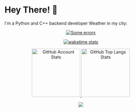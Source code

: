 # Hey There! 👋
I'm a Python and C++ backend developer
Weather in my city: <br/>
<p align="center">
   <a href="https://github.com/Andcool-Systems/weather-widget-api">
   <img 
      src="https://weather.andcool.ru/api?place=pskov&timezone=gmt3&language=en"
      alt="Some errors"
      /img>
   </a>
</p>

<p align="center">
   <a href="https://wakatime.com/@AndcoolSystems">
   <img 
      src="https://wakatime.com/badge/user/391a38bf-e366-4a08-8107-7e6a23ad440a.svg"
      alt="wakatime stats"
      /img>
   </a>
</p>

<p align="center">
   <a href="#">
   <img 
      src="https://github-readme-stats.vercel.app/api?username=Andcool-Systems&show_icons=true&border_color=30363d&bg_color=0d1117&text_color=eef2ff&title_color=818cf8&count_private=true&border_radius=4" 
      alt="GitHub Account Stats"
      height="160"
      /img>
   </a>
   <a href="#">
   <img 
      src="https://github-readme-stats.vercel.app/api/top-langs/?username=Andcool-Systems&layout=compact&border_color=30363d&bg_color=0d1117&text_color=eef2ff&title_color=818cf8&border_radius=4&count_private=true"
      alt="GitHub Top Langs Stats"
      height="160"
      /img>
   </a>
</p>
<p align="center">
  <a href="https://skillicons.dev">
    <img src="https://skillicons.dev/icons?i=py,cpp,c,processing,visualstudio,vscode,fastapi,figma,firebase,cloudflare,html,css,js,ts,nodejs,react,prisma,linux,discord,stackoverflow,bots,git,github,arduino,raspberrypi,bash,ai,ps,postman,powershell,replit&perline=13" />
  </a>
</p>

